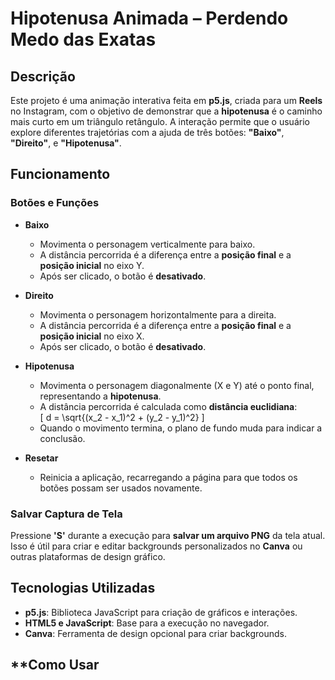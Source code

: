 
# **Hipotenusa Animada – Perdendo Medo das Exatas**

## **Descrição**
Este projeto é uma animação interativa feita em **p5.js**, criada para um **Reels** no Instagram, com o objetivo de demonstrar que a **hipotenusa** é o caminho mais curto em um triângulo retângulo. A interação permite que o usuário explore diferentes trajetórias com a ajuda de três botões: **"Baixo"**, **"Direito"**, e **"Hipotenusa"**.

## **Funcionamento**

### **Botões e Funções**
- **Baixo**  
  - Movimenta o personagem verticalmente para baixo.  
  - A distância percorrida é a diferença entre a **posição final** e a **posição inicial** no eixo Y.  
  - Após ser clicado, o botão é **desativado**.

- **Direito**  
  - Movimenta o personagem horizontalmente para a direita.  
  - A distância percorrida é a diferença entre a **posição final** e a **posição inicial** no eixo X.  
  - Após ser clicado, o botão é **desativado**.

- **Hipotenusa**  
  - Movimenta o personagem diagonalmente (X e Y) até o ponto final, representando a **hipotenusa**.  
  - A distância percorrida é calculada como **distância euclidiana**:  
    \[ d = \sqrt{(x_2 - x_1)^2 + (y_2 - y_1)^2} \]  
  - Quando o movimento termina, o plano de fundo muda para indicar a conclusão.

- **Resetar**  
  - Reinicia a aplicação, recarregando a página para que todos os botões possam ser usados novamente.

### **Salvar Captura de Tela**
Pressione **'S'** durante a execução para **salvar um arquivo PNG** da tela atual. Isso é útil para criar e editar backgrounds personalizados no **Canva** ou outras plataformas de design gráfico.

## **Tecnologias Utilizadas**
- **p5.js**: Biblioteca JavaScript para criação de gráficos e interações.
- **HTML5 e JavaScript**: Base para a execução no navegador.
- **Canva**: Ferramenta de design opcional para criar backgrounds.

## **Como Usar
